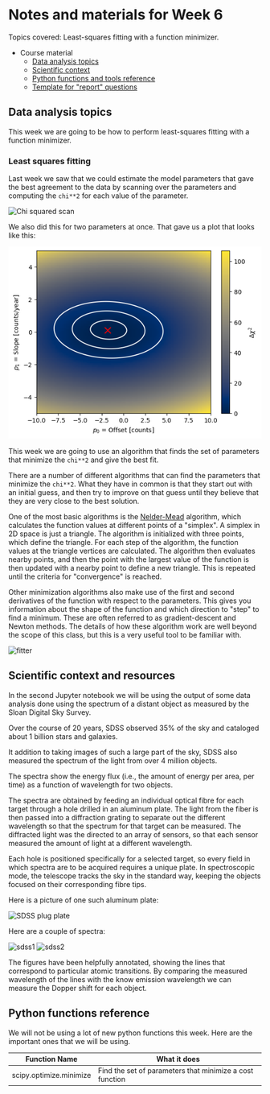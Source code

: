 # Notes and materials for Week 6

Topics covered: Least-squares fitting with a function minimizer.

* Course material
  * [Data analysis topics](#Data%20analysis%20topics)
  * [Scientific context](#Scientific%20context%20and%20resources)
  * [Python functions and tools reference](#Python%20functions%20reference)
  * [Template for "report" questions](https://docs.google.com/document/d/1rKwI8zIhoj7zSRdIGAYcBkfRnCz1eIrEYE6lMJRqYkU/edit)

## Data analysis topics

This week we are going to be how to perform least-squares fitting with a function minimizer.

### Least squares fitting

Last week we saw that we could estimate the model parameters that gave the best agreement to the data by scanning over the
parameters and computing the `chi**2` for each value of the parameter.

![Chi squared scan](scan_slope.png)

We also did this for two parameters at once.  That gave us a plot that looks like this:

![Two dimensional chi squared scan](2d_fit.png)

This week we are going to use an algorithm that finds the set of parameters that minimize the `chi**2` and give the best fit.

There are a number of different algorithms that can find the parameters that minimize the `chi**2`.  What they have in common is that
they start out with an initial guess, and then try to improve on that guess until they believe that they are very close to the best
solution.  

One of the most basic algorithms is the [Nelder-Mead](https://en.wikipedia.org/wiki/Nelder–Mead_method) algorithm, which calculates the function values at different points of a "simplex". A simplex in 2D space is just a triangle. The algorithm is initialized with three points, which define the triangle. For each step of the algorithm, the function values at the triangle vertices are calculated. The algorithm then evaluates nearby points, and then the point with the largest value of the function is then updated with a nearby point to define a new triangle. This is repeated until the criteria for "convergence" is reached.

Other minimization algorithms also make use of the first and second derivatives of the function with respect to the parameters. This gives you information about the shape of the function and which direction to "step" to find a minimum. These are often referred to as gradient-descent and Newton methods. The details of how these algorithm work are well beyond the scope of this class, but this is a very useful tool to be familiar with.

![fitter](fitter.png)

## Scientific context and resources

In the second Jupyter notebook we will be using the output of some data analysis done using the spectrum of a distant object as
measured by the Sloan Digital Sky Survey.

Over the course of 20 years, SDSS observed 35% of the sky and cataloged about 1 billion stars and galaxies.

It addition to taking images of such a large part of the sky, SDSS also measured the spectrum of the light from over 4 million objects.  

The spectra show the energy flux (i.e., the amount of energy per area, per time) as a function of wavelength for two objects.

The spectra are obtained by feeding an individual optical fibre for each target through a hole drilled in an aluminum plate.  The light from the fiber is then passed into a diffraction grating to separate out the different wavelength so that the spectrum for that target can be measured.   The diffracted light was the directed to an array of sensors, so that each sensor measured the amount of light at a different wavelength.

Each hole is positioned specifically for a selected target, so every field in which spectra are to be acquired requires a unique plate.  In spectroscopic mode, the telescope tracks the sky in the standard way, keeping the objects focused on their corresponding fibre tips. 

Here is a picture of one such aluminum plate:

![SDSS plug plate](plate-sdss.jpg)

Here are a couple of spectra:

![sdss1](sdss_spec_1.png)
![sdss2](sdss_spec_2.png)

The figures have been helpfully annotated, showing the lines that correspond to particular atomic transitions.  By comparing
the measured wavelength of the lines with the know emission wavelength we can measure the Dopper shift for each object.


## Python functions reference

We will not be using a lot of new python functions this week.  Here
are the important ones that we will be using.

| Function Name            | What it does |
| - | - |
| scipy.optimize.minimize  | Find the set of parameters that minimize a cost function |


<!--  LocalWords:  Jupyter plate-sdss.jpg sdss_spec_1.png
 -->
<!--  LocalWords:  sdss_spec_2.png
 -->
